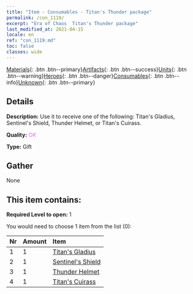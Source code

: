 ```yaml
---
title: "Item - Consumables - Titan's Thunder package"
permalink: /con_1119/
excerpt: "Era of Chaos  Titan's Thunder package"
last_modified_at: 2021-04-15
locale: en
ref: "con_1119.md"
toc: false
classes: wide
---
```

 [Materials](/Items/){: .btn .btn--primary}[Artifacts](/Items/Artifacts/){: .btn .btn--success}[Units](/Items/Units/){: .btn .btn--warning}[Heroes](/Items/Heroes/){: .btn .btn--danger}[Consumables](/Items/Consumables/){: .btn .btn--info}[Unknown](/Items/Unknown/){: .btn .btn--primary}

## Details
 **Description:** Use it to receive one of the following: Titan's Gladius, Sentinel's Shield, Thunder Helmet, or Titan's Cuirass.

 **Quality:** <span style="color: #DA70D6">OK</span>

 **Type:** Gift

## Gather

  None

## This item contains:

 **Required Level to open:** 1

 You would need to choose 1 item from the list (0):

  | Nr | Amount |     Item    |
  |:---|:-------|:------------|
  | 1 | 1 | [Titan's Gladius](/Items/art_156/) |  | 
  | 2 | 1 | [Sentinel's Shield](/Items/art_157/) |  | 
  | 3 | 1 | [Thunder Helmet](/Items/art_158/) |  | 
  | 4 | 1 | [Titan's Cuirass](/Items/art_159/) |  | 
